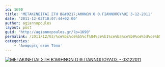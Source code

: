 ```yaml
---
id: 1690
title: 'ΜΕΤΑΚΙΝΕΙΤΑΙ ΣΤΗ Β&#8217;ΑΘΗΝΩΝ Ο Θ.ΓΙΑΝΝΟΠΟΥΛΟΣ 3-12-2011'
date: '2011-12-03T18:07:44+02:00'
author: agiannopoulos
layout: post
guid: 'http://agiannopoulos.gr/?p=1690'
permalink: /2011/12/03/%ce%bc%ce%b5%cf%84%ce%b1%ce%ba%ce%b9%ce%bd%ce%b5%ce%b9%cf%84%ce%b1%ce%b9-%cf%83%cf%84%ce%b7-%ce%b2%ce%b1%ce%b8%ce%b7%ce%bd%cf%89%ce%bd-%ce%bf-%ce%b8-%ce%b3%ce%b9%ce%b1%ce%bd%ce%bd%ce%bf%cf%80%ce%bf/
categories:
    - 'Αναφορές στον Τύπο'
---
```


[![](http://localhost:8000/wp-content/uploads/2012/04/cebcceb5cf84ceb1cebaceb9cebdceb5ceb9cf84ceb1ceb9-cf83cf84ceb7-ceb2ceb1ceb8ceb7cebdcf89cebd-cebf-ceb8-ceb3ceb9ceb1cebdcebdcebfcf80cebf.jpg?w=300 "ΜΕΤΑΚΙΝΕΙΤΑΙ ΣΤΗ Β'ΑΘΗΝΩΝ Ο Θ.ΓΙΑΝΝΟΠΟΥΛΟΣ - 03122011")](http://localhost:8000/wp-content/uploads/2012/04/cebcceb5cf84ceb1cebaceb9cebdceb5ceb9cf84ceb1ceb9-cf83cf84ceb7-ceb2ceb1ceb8ceb7cebdcf89cebd-cebf-ceb8-ceb3ceb9ceb1cebdcebdcebfcf80cebf.jpg)